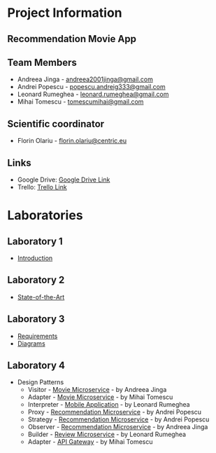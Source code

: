 # Project Information

## **Recommendation Movie App**

## Team Members
* Andreea Jinga - andreea2001jinga@gmail.com
* Andrei Popescu - popescu.andreig333@gmail.com
* Leonard Rumeghea - leonard.rumeghea@gmail.com
* Mihai Tomescu - tomescumihai@gmail.com

## Scientific coordinator
* Florin Olariu - florin.olariu@centric.eu

## Links
* Google Drive: [Google Drive Link](https://drive.google.com/drive/folders/1s1fTRGA-0XG7VAH21CWgRfV-Tni4ewS6)
* Trello: [Trello Link](https://trello.com/b/akHfjKl5/movie-recommendation-system-aset-project)

# Laboratories

## Laboratory 1
* [Introduction](https://docs.google.com/document/d/1ldoJ_ZcZNK6IwNUULINjn3ntOqEAxdcMoeQo61zN2WM/edit?usp=drive_link)

## Laboratory 2
* [State-of-the-Art](https://docs.google.com/document/d/1vbOMuA0X6NPHXTJDHOk-Ba2wTjCULENj8_7G256DhI0/edit?usp=drive_link)
  
## Laboratory 3
* [Requirements](https://docs.google.com/spreadsheets/d/1AARjJGSp5zxv1XKrNgk53ueweanHtuao3DUtyXAjNck/edit?usp=drive_link)
* [Diagrams](https://drive.google.com/drive/folders/1DkSe1VEOyXQFMXSyBZVwT-fjeeRQ4zqn?usp=drive_link)

## Laboratory 4
* Design Patterns
  * Visitor      - [Movie Microservice](https://github.com/LeonardRumeghea/MovieMood/tree/main/movie_handler) - by Andreea Jinga
  * Adapter      - [Movie Microservice](https://github.com/LeonardRumeghea/MovieMood/tree/main/movie_handler) - by Mihai Tomescu
  * Interpreter  - [Mobile Application](https://github.com/LeonardRumeghea/MovieMood/tree/main/mobile_app) - by Leonard Rumeghea
  * Proxy        - [Recommendation Microservice](https://github.com/LeonardRumeghea/MovieMood/tree/main/recommendation_system) - by Andrei Popescu
  * Strategy     - [Recommendation Microservice](https://github.com/LeonardRumeghea/MovieMood/tree/main/recommendation_system) - by Andrei Popescu
  * Observer     - [Recommendation Microservice](https://github.com/LeonardRumeghea/MovieMood/tree/main/recommendation_system) - by Andreea Jinga
  * Builder      - [Review Microservice](https://github.com/LeonardRumeghea/MovieMood/tree/main/review_handler)          - by Leonard Rumeghea
  * Adapter      - [API Gateway](https://github.com/LeonardRumeghea/MovieMood/tree/main/api_gateway)                 - by Mihai Tomescu

